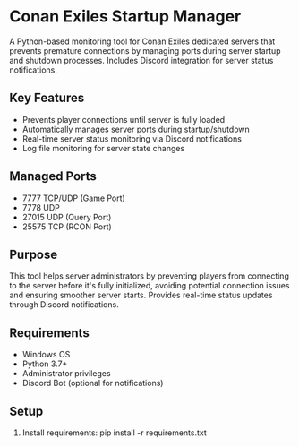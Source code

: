 # Conan Exiles Startup Manager

A Python-based monitoring tool for Conan Exiles dedicated servers that prevents premature connections by managing ports during server startup and shutdown processes. Includes Discord integration for server status notifications.

## Key Features
- Prevents player connections until server is fully loaded
- Automatically manages server ports during startup/shutdown
- Real-time server status monitoring via Discord notifications
- Log file monitoring for server state changes

## Managed Ports
- 7777 TCP/UDP (Game Port)
- 7778 UDP
- 27015 UDP (Query Port)
- 25575 TCP (RCON Port)

## Purpose
This tool helps server administrators by preventing players from connecting to the server before it's fully initialized, avoiding potential connection issues and ensuring smoother server starts. Provides real-time status updates through Discord notifications.

## Requirements
- Windows OS
- Python 3.7+
- Administrator privileges
- Discord Bot (optional for notifications)

## Setup
1. Install requirements:
   pip install -r requirements.txt
